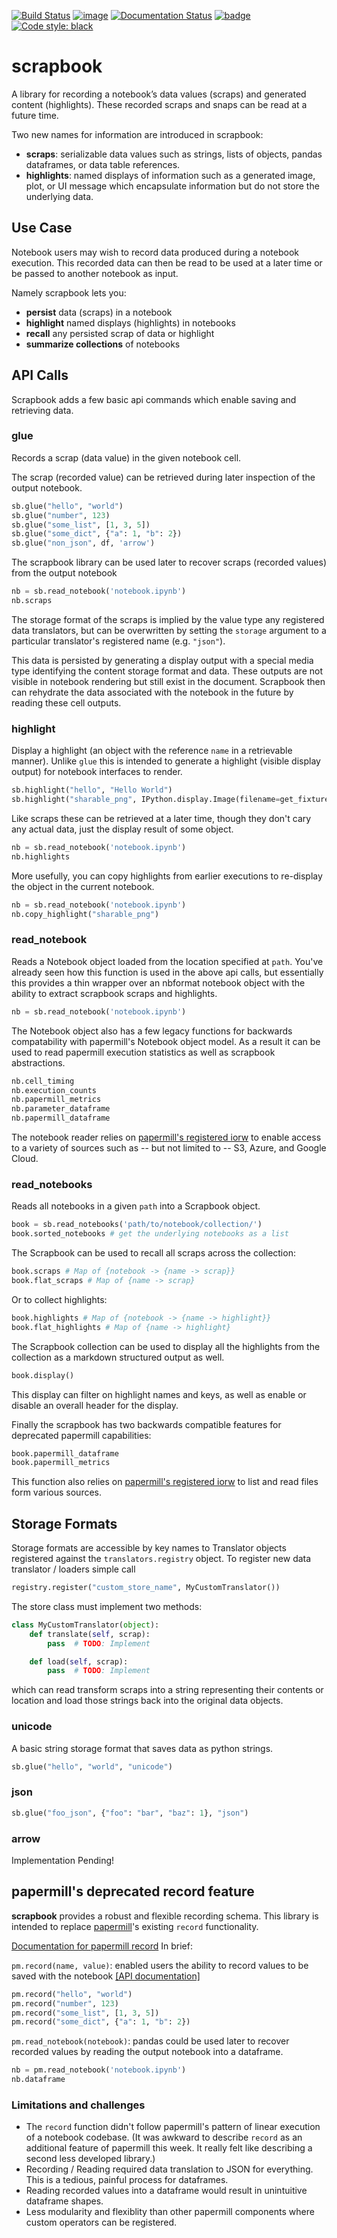 <!---(binder links generated at https://mybinder.readthedocs.io/en/latest/howto/badges.html and compressed at https://tinyurl.com) -->
[![Build Status](https://travis-ci.org/nteract/scrapbook.svg?branch=master)](https://travis-ci.org/nteract/scrapbook)
[![image](https://codecov.io/github/nteract/scrapbook/coverage.svg?branch=master)](https://codecov.io/github/nteract/scrapbook=master)
[![Documentation Status](https://readthedocs.org/projects/nteract-scrapbook/badge/?version=latest)](https://nteract-scrapbook.readthedocs.io/en/latest/?badge=latest)
[![badge](https://tinyurl.com/ybk8qa3j)](https://mybinder.org/v2/gh/nteract/scrapbook/master?filepath=binder%2FResultsDemo.ipynb)
[![Code style: black](https://img.shields.io/badge/code%20style-black-000000.svg)](https://github.com/ambv/black)

# scrapbook

A library for recording a notebook’s data values (scraps) and generated content (highlights). These recorded scraps and snaps can be read at a future time.

Two new names for information are introduced in scrapbook:

- **scraps**: serializable data values such as strings, lists of objects, pandas dataframes, or data table references.
- **highlights**: named displays of information such as a generated image, plot, or UI message which encapsulate information but do not store the underlying data.

## Use Case

Notebook users may wish to record data produced during a notebook execution.
This recorded data can then be read to be used at a later time or be passed to
another notebook as input.

Namely scrapbook lets you:
- **persist** data (scraps) in a notebook
- **highlight** named displays (highlights) in notebooks
- **recall** any persisted scrap of data or highlight
- **summarize collections** of notebooks

## API Calls

Scrapbook adds a few basic api commands which enable saving and retrieving data.

### glue

Records a scrap (data value) in the given notebook cell.

The scrap (recorded value) can be retrieved during later inspection of the output notebook.

```python
sb.glue("hello", "world")
sb.glue("number", 123)
sb.glue("some_list", [1, 3, 5])
sb.glue("some_dict", {"a": 1, "b": 2})
sb.glue("non_json", df, 'arrow')
```

The scrapbook library can be used later to recover scraps (recorded values)  from the output notebook

```python
nb = sb.read_notebook('notebook.ipynb')
nb.scraps
```

The storage format of the scraps is implied by the value type any registered data translators, but can be overwritten by setting the `storage` argument to a particular translator's registered name (e.g. `"json"`).

This data is persisted by generating a display output with a special media type identifying the content storage format and data. These outputs are not visible in notebook rendering but still exist in the document. Scrapbook then can rehydrate the data associated with the notebook in the future by reading these cell outputs. 

### highlight

Display a highlight (an object with the reference `name` in a retrievable manner). Unlike `glue` this is intended to generate a highlight (visible display output) for notebook interfaces to render.

```python
sb.highlight("hello", "Hello World")
sb.highlight("sharable_png", IPython.display.Image(filename=get_fixture_path("sharable.png")))
```

Like scraps these can be retrieved at a later time, though they don't cary any actual data, just the display result of some object.

```python
nb = sb.read_notebook('notebook.ipynb')
nb.highlights
```

More usefully, you can copy highlights from earlier executions to re-display the object in the current notebook.

```python
nb = sb.read_notebook('notebook.ipynb')
nb.copy_highlight("sharable_png")
```

### read_notebook

Reads a Notebook object loaded from the location specified at `path`. You've already seen how this function is used in the above api calls, but essentially this provides a thin wrapper over an nbformat notebook object with the ability to extract scrapbook scraps and highlights.

```python
nb = sb.read_notebook('notebook.ipynb')
```

The Notebook object also has a few legacy functions for backwards compatability with papermill's Notebook object model. As a result it can be used to read papermill execution statistics as well as scrapbook abstractions.

```python
nb.cell_timing
nb.execution_counts
nb.papermill_metrics
nb.parameter_dataframe
nb.papermill_dataframe
```

The notebook reader relies on [papermill's registered iorw](https://papermill.readthedocs.io/en/latest/reference/papermill-io.html) to enable access to a variety of sources such as -- but not limited to -- S3, Azure, and Google Cloud.

### read_notebooks

Reads all notebooks in a given `path` into a Scrapbook object.

```python
book = sb.read_notebooks('path/to/notebook/collection/')
book.sorted_notebooks # get the underlying notebooks as a list
```

The Scrapbook can be used to recall all scraps across the collection:
```python
book.scraps # Map of {notebook -> {name -> scrap}}
book.flat_scraps # Map of {name -> scrap}
```

Or to collect highlights:

```python
book.highlights # Map of {notebook -> {name -> highlight}}
book.flat_highlights # Map of {name -> highlight}
```

The Scrapbook collection can be used to display all the highlights from the collection as a markdown structured output as well.

```python
book.display()
```

This display can filter on highlight names and keys, as well as enable or disable an overall header for the display.

Finally the scrapbook has two backwards compatible features for deprecated papermill capabilities:

```python
book.papermill_dataframe
book.papermill_metrics
```

This function also relies on [papermill's registered iorw](https://papermill.readthedocs.io/en/latest/reference/papermill-io.html) to list and read files form various sources.

## Storage Formats

Storage formats are accessible by key names to Translator objects registered against the `translators.registry` object. To register new data translator / loaders simple call

```python
registry.register("custom_store_name", MyCustomTranslator())
```

The store class must implement two methods:
```python
class MyCustomTranslator(object):
    def translate(self, scrap):
        pass  # TODO: Implement

    def load(self, scrap):
        pass  # TODO: Implement
```

which can read transform scraps into a string representing their contents or location and load those strings back into the original data objects.

### unicode

A basic string storage format that saves data as python strings.

```python
sb.glue("hello", "world", "unicode")
```

### json

```python
sb.glue("foo_json", {"foo": "bar", "baz": 1}, "json")
```

### arrow

Implementation Pending!

## papermill's deprecated record feature

**scrapbook** provides a robust and flexible recording schema. This library is
intended to replace [papermill](https://papermill.readthedocs.io)'s existing
`record` functionality.

[Documentation for papermill record](https://papermill.readthedocs.io/en/latest/usage.html#recording-values-to-the-notebook)
In brief:

`pm.record(name, value)`: enabled users the ability to record values to be saved
with the notebook [[API documentation]](https://papermill.readthedocs.io/en/latest/reference/papermill.html#papermill.api.record)

```python
pm.record("hello", "world")
pm.record("number", 123)
pm.record("some_list", [1, 3, 5])
pm.record("some_dict", {"a": 1, "b": 2})
```

`pm.read_notebook(notebook)`: pandas could be used later to recover recorded values by reading the output notebook into a dataframe.

```python
nb = pm.read_notebook('notebook.ipynb')
nb.dataframe
```

### Limitations and challenges

- The `record` function didn't follow papermill's pattern of linear execution
  of a notebook codebase. (It was awkward to describe `record` as an additional
  feature of papermill this week. It really felt like describing a second less 
  developed library.)
- Recording / Reading required data translation to JSON for everything. This is
  a tedious, painful process for dataframes.
- Reading recorded values into a dataframe would result in unintuitive dataframe
  shapes.
- Less modularity and flexiblity than other papermill components where custom
  operators can be registered.


